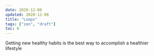 ```yaml
---
date: 2020-12-08
updated: 2020-12-08
title: "Loops"
tags: ["zen", "draft"]
toc: 0
---
```

Getting new healthy habits is the best way to accomplish a healthier lifestyle